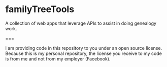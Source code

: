 # familyTreeTools
A collection of web apps that leverage APIs to assist in doing genealogy work.

===

I am providing code in this repository to you under an open source license. Because this is my personal repository, the license you receive to my code is from me and not from my employer (Facebook).
